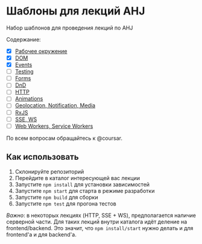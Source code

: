 # Шаблоны для лекций AHJ

Набор шаблонов для проведения лекций по AHJ

Содержание:
* [x] [Рабочее окружение](/workspace)
* [x] [DOM](/dom)
* [x] [Events](/events)
* [ ] [Testing](/testing)
* [ ] [Forms](/forms)
* [ ] [DnD](/dnd)
* [ ] [HTTP](/http)
* [ ] [Animations](/anim)
* [ ] [Geolocation, Notification, Media](/geo)
* [ ] [RxJS](/rxjs)
* [ ] [SSE, WS](/sse-ws)
* [ ] [Web Workers, Service Workers](/workers)

По всем вопросам обращайтесь к @coursar.

## Как использовать

1. Склонируйте репозиторий
1. Перейдите в каталог интересующей вас лекции
1. Запустите `npm install` для установки зависимостей
1. Запустите `npm start` для старта в режиме разработки
1. Запустите `npm build` для сборки
1. Запустите `npm test` для прогона тестов

*Важно*: в некоторых лекциях (HTTP, SSE + WS), предполагается наличие серверной части. Для таких лекций внутри каталога идёт деление на frontend/backend. Это значит, что `npm install/start` нужно делать и для frontend'а и для backend'а.
